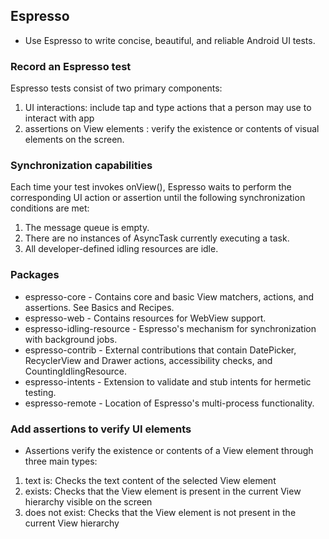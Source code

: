 ## Espresso 
- Use Espresso to write concise, beautiful, and reliable Android UI tests.

### Record an Espresso test
Espresso tests consist of two primary components:
1.  UI interactions: include tap and type actions that a person may use to interact with app
2. assertions on View elements : verify the existence or contents of visual elements on the screen.

### Synchronization capabilities
Each time your test invokes onView(), Espresso waits to perform the corresponding UI action or assertion until the following synchronization conditions are met:

1. The message queue is empty.
2. There are no instances of AsyncTask currently executing a task.
3. All developer-defined idling resources are idle.

### Packages
- espresso-core - Contains core and basic View matchers, actions, and assertions. See Basics and Recipes.
- espresso-web - Contains resources for WebView support.
- espresso-idling-resource - Espresso's mechanism for synchronization with background jobs.
- espresso-contrib - External contributions that contain DatePicker, RecyclerView and Drawer actions, accessibility checks, and CountingIdlingResource.
- espresso-intents - Extension to validate and stub intents for hermetic testing.
- espresso-remote - Location of Espresso's multi-process functionality.

### Add assertions to verify UI elements

- Assertions verify the existence or contents of a View element through three main types:
1. text is: Checks the text content of the selected View element
2. exists: Checks that the View element is present in the current View hierarchy visible on the screen
3. does not exist: Checks that the View element is not present in the current View hierarchy

